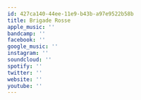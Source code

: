 ```yaml
---
id: 427ca140-44ee-11e9-b43b-a97e9522b58b
title: Brigade Rosse
apple_music: ''
bandcamp: ''
facebook: ''
google_music: ''
instagram: ''
soundcloud: ''
spotify: ''
twitter: ''
website: ''
youtube: ''
---
```

